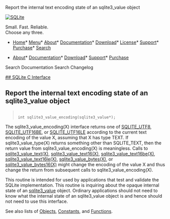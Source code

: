 




Report the internal text encoding state of an sqlite3\_value object




[![SQLite](../images/sqlite370_banner.gif)](../index.html)


Small. Fast. Reliable.  
Choose any three.


* [Home](../index.html)* [Menu](javascript:void(0))* [About](../about.html)* [Documentation](../docs.html)* [Download](../download.html)* [License](../copyright.html)* [Support](../support.html)* [Purchase](../prosupport.html)* [Search](javascript:void(0))




* [About](../about.html)* [Documentation](../docs.html)* [Download](../download.html)* [Support](../support.html)* [Purchase](../prosupport.html)






Search Documentation
Search Changelog









[## SQLite C Interface](../c3ref/intro.html)
## Report the internal text encoding state of an sqlite3\_value object




> ```
> 
> int sqlite3_value_encoding(sqlite3_value*);
> 
> ```



The sqlite3\_value\_encoding(X) interface returns one of [SQLITE\_UTF8](../c3ref/c_any.html),
[SQLITE\_UTF16BE](../c3ref/c_any.html), or [SQLITE\_UTF16LE](../c3ref/c_any.html) according to the current text encoding
of the value X, assuming that X has type TEXT. If sqlite3\_value\_type(X)
returns something other than SQLITE\_TEXT, then the return value from
sqlite3\_value\_encoding(X) is meaningless. Calls to
[sqlite3\_value\_text(X)](../c3ref/value_blob.html), [sqlite3\_value\_text16(X)](../c3ref/value_blob.html), [sqlite3\_value\_text16be(X)](../c3ref/value_blob.html),
[sqlite3\_value\_text16le(X)](../c3ref/value_blob.html), [sqlite3\_value\_bytes(X)](../c3ref/value_blob.html), or
[sqlite3\_value\_bytes16(X)](../c3ref/value_blob.html) might change the encoding of the value X and
thus change the return from subsequent calls to sqlite3\_value\_encoding(X).


This routine is intended for used by applications that test and validate
the SQLite implementation. This routine is inquiring about the opaque
internal state of an [sqlite3\_value](../c3ref/value.html) object. Ordinary applications should
not need to know what the internal state of an sqlite3\_value object is and
hence should not need to use this interface.


See also lists of
 [Objects](../c3ref/objlist.html),
 [Constants](../c3ref/constlist.html), and
 [Functions](../c3ref/funclist.html).


